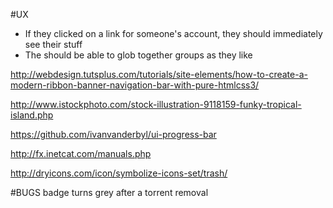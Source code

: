 #UX

* If they clicked on a link for someone's account, they should immediately see their stuff
* The should be able to glob together groups as they like

http://webdesign.tutsplus.com/tutorials/site-elements/how-to-create-a-modern-ribbon-banner-navigation-bar-with-pure-htmlcss3/

http://www.istockphoto.com/stock-illustration-9118159-funky-tropical-island.php

https://github.com/ivanvanderbyl/ui-progress-bar

http://fx.inetcat.com/manuals.php

http://dryicons.com/icon/symbolize-icons-set/trash/


#BUGS
badge turns grey after a torrent removal
